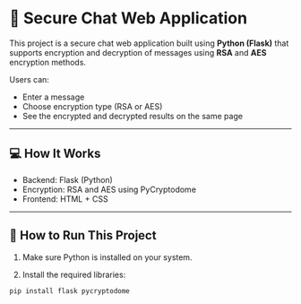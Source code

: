 # 🔐 Secure Chat Web Application

This project is a secure chat web application built using **Python (Flask)** that supports encryption and decryption of messages using **RSA** and **AES** encryption methods.

Users can:
- Enter a message
- Choose encryption type (RSA or AES)
- See the encrypted and decrypted results on the same page

---

## 💻 How It Works

- Backend: Flask (Python)
- Encryption: RSA and AES using PyCryptodome
- Frontend: HTML + CSS

---

## 🚀 How to Run This Project

1. Make sure Python is installed on your system.

2. Install the required libraries:

```bash
pip install flask pycryptodome
